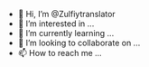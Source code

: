 - 👋 Hi, I’m @Zulfiytranslator
- 👀 I’m interested in ...
- 🌱 I’m currently learning ...
- 💞️ I’m looking to collaborate on ...
- 📫 How to reach me ...

<!---
Zulfiytranslator/Zulfiytranslator is a ✨ special ✨ repository because its `README.md` (this file) appears on your GitHub profile.
You can click the Preview link to take a look at your changes.
--->
